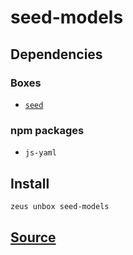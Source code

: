 
seed-models 
====================




## Dependencies
### Boxes
* [`seed`](seed.md)
### npm packages
* `js-yaml`


## Install
```bash
zeus unbox seed-models
```












## [Source](https://github.com/liquidapps-io/zeus-sdk/tree/master/boxes/groups/seeds/seed-models)
